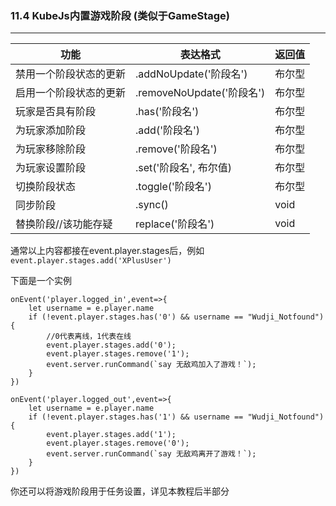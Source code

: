 ### 11.4 KubeJs内置游戏阶段 (类似于GameStage)

------

| 功能                   | 表达格式                  | 返回值 |
| ---------------------- | ------------------------- | ------ |
| 禁用一个阶段状态的更新 | .addNoUpdate('阶段名')    | 布尔型 |
| 启用一个阶段状态的更新 | .removeNoUpdate('阶段名') | 布尔型 |
| 玩家是否具有阶段       | .has('阶段名')            | 布尔型 |
| 为玩家添加阶段         | .add('阶段名')            | 布尔型 |
| 为玩家移除阶段         | .remove('阶段名')         | 布尔型 |
| 为玩家设置阶段         | .set('阶段名', 布尔值)    | 布尔型 |
| 切换阶段状态           | .toggle('阶段名')         | 布尔型 |
| 同步阶段               | .sync()                   | void   |
| 替换阶段//该功能存疑   | replace('阶段名')         | void   |

通常以上内容都接在event.player.stages后，例如`event.player.stages.add('XPlusUser')`

下面是一个实例

```
onEvent('player.logged_in',event=>{
    let username = e.player.name
    if (!event.player.stages.has('0') && username == "Wudji_Notfound") {
    	//0代表离线，1代表在线
        event.player.stages.add('0');
        event.player.stages.remove('1');
        event.server.runCommand(`say 无敌鸡加入了游戏！`);
    }
})

onEvent('player.logged_out',event=>{
    let username = e.player.name
    if (!event.player.stages.has('1') && username == "Wudji_Notfound") {
        event.player.stages.add('1');   
        event.player.stages.remove('0');
        event.server.runCommand(`say 无敌鸡离开了游戏！`);
    }
})
```

你还可以将游戏阶段用于任务设置，详见本教程后半部分
